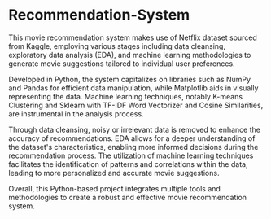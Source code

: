 # Recommendation-System

This movie recommendation system makes use of Netflix dataset sourced from Kaggle, employing various stages including data cleansing, exploratory data analysis (EDA), and machine learning methodologies to generate movie suggestions tailored to individual user preferences. 

Developed in Python, the system capitalizes on libraries such as NumPy and Pandas for efficient data manipulation, while Matplotlib aids in visually representing the data. Machine learning techniques, notably K-means Clustering and Sklearn with TF-IDF Word Vectorizer and Cosine Similarities, are instrumental in the analysis process. 

Through data cleansing, noisy or irrelevant data is removed to enhance the accuracy of recommendations. EDA allows for a deeper understanding of the dataset's characteristics, enabling more informed decisions during the recommendation process. The utilization of machine learning techniques facilitates the identification of patterns and correlations within the data, leading to more personalized and accurate movie suggestions.

Overall, this Python-based project integrates multiple tools and methodologies to create a robust and effective movie recommendation system.
